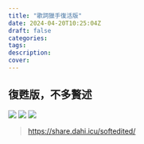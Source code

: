 ```yaml
---
title: "歌詞獵手復活版"
date: 2024-04-20T10:25:04Z
draft: false
categories:
tags:
description: 
cover: 
---
```

## 復甦版，不多贅述
![](https://oxs.dahi.icu/c953b532ec10cf3d589dcfd7ccefc3d8_1713682774657.png)
![](https://oxs.dahi.icu/f4568daa48671d40863c7e5eef0cd72d_1713682767065.png)
![](https://oxs.dahi.icu/5c5f2a25cfc113fbe645ae58e8932687_1713682756513.png)

> https://share.dahi.icu/softedited/